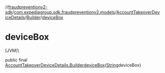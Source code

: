 //[fraudpreventionv2-sdk](../../../../index.md)/[com.expediagroup.sdk.fraudpreventionv2.models](../../index.md)/[AccountTakeoverDeviceDetails](../index.md)/[Builder](index.md)/[deviceBox](device-box.md)

# deviceBox

[JVM]\

public final [AccountTakeoverDeviceDetails.Builder](index.md)[deviceBox](device-box.md)([String](https://docs.oracle.com/javase/8/docs/api/java/lang/String.html)deviceBox)
